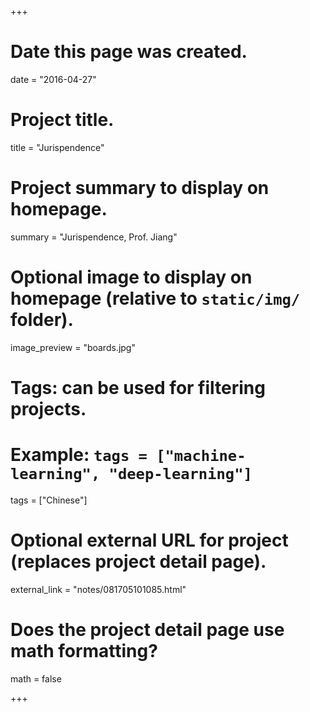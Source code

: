 ﻿+++
# Date this page was created.
date = "2016-04-27"

# Project title.
title = "Jurispendence"

# Project summary to display on homepage.
summary = "Jurispendence, Prof. Jiang"

# Optional image to display on homepage (relative to `static/img/` folder).
image_preview = "boards.jpg"

# Tags: can be used for filtering projects.
# Example: `tags = ["machine-learning", "deep-learning"]`
tags = ["Chinese"]

# Optional external URL for project (replaces project detail page).
external_link = "notes/081705101085.html"

# Does the project detail page use math formatting?
math = false

+++

